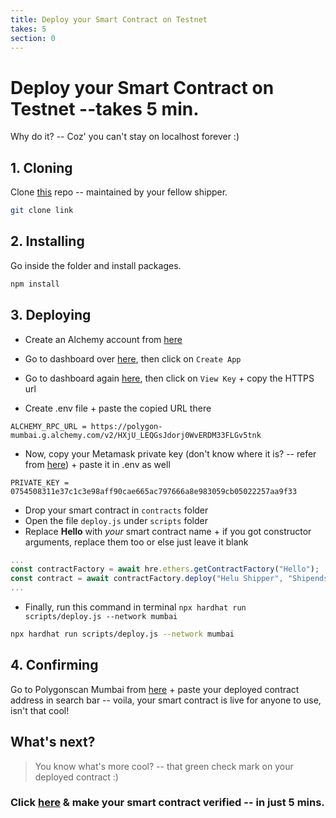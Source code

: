 ```yaml
---
title: Deploy your Smart Contract on Testnet
takes: 5
section: 0
---
```


# Deploy your Smart Contract on Testnet --takes 5 min.

Why do it? -- Coz' you can't stay on localhost forever :)

## 1. Cloning

Clone [this](link) repo -- maintained by your fellow shipper.

```bash
git clone link
```

## 2. Installing

Go inside the folder and install packages.

```bash
npm install
```

## 3. Deploying

-   Create an Alchemy account from [here](https://www.alchemy.com/)

-   Go to dashboard over [here](https://dashboard.alchemy.com/), then click on `Create App`

-   Go to dashboard again [here](https://dashboard.alchemy.com/), then click on `View Key` + copy the HTTPS url

-   Create .env file + paste the copied URL there

```
ALCHEMY_RPC_URL = https://polygon-mumbai.g.alchemy.com/v2/HXjU_LEQGsJdorj0WvERDM33FLGv5tnk
```

-   Now, copy your Metamask private key (don't know where it is? --
    refer from [here](https://metamask.zendesk.com/hc/en-us/articles/360015289632-How-to-export-an-account-s-private-key#:~:text=On%20the%20account%20page%2C%20click,click%20%E2%80%9CConfirm%E2%80%9D%20to%20proceed.)) + paste
    it in .env as well

```
PRIVATE_KEY = 0754508311e37c1c3e98aff90cae665ac797666a8e983059cb05022257aa9f33
```

-   Drop your smart contract in `contracts` folder
-   Open the file `deploy.js` under `scripts` folder
-   Replace **Hello** with _your_ smart contract name + if you got constructor arguments, replace them too or else
    just leave it blank

```js
...
const contractFactory = await hre.ethers.getContractFactory("Hello");
const contract = await contractFactory.deploy("Helu Shipper", "Shipends");
...
```

-   Finally, run this command in terminal `npx hardhat run scripts/deploy.js --network mumbai`

```bash
npx hardhat run scripts/deploy.js --network mumbai
```

## 4. Confirming

Go to Polygonscan Mumbai from [here](https://mumbai.polygonscan.com/) + paste your deployed contract address in search bar --
voila, your smart contract is live for anyone to use, isn't that cool!

## What's next?

> You know what's more cool? -- that green check mark on your deployed contract :)

### Click [here](./verify_etherscan.md) & make your smart contract verified -- in just 5 mins.
